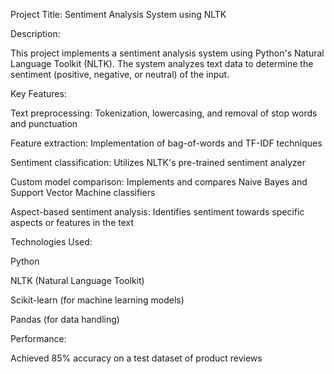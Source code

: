Project Title: Sentiment Analysis System using NLTK

Description:

This project implements a sentiment analysis system using Python's Natural Language Toolkit (NLTK). The system analyzes text data to determine the sentiment (positive, negative, or neutral) of the input.

Key Features:

Text preprocessing: Tokenization, lowercasing, and removal of stop words and punctuation

Feature extraction: Implementation of bag-of-words and TF-IDF techniques

Sentiment classification: Utilizes NLTK's pre-trained sentiment analyzer

Custom model comparison: Implements and compares Naive Bayes and Support Vector Machine classifiers

Aspect-based sentiment analysis: Identifies sentiment towards specific aspects or features in the text


Technologies Used:

Python

NLTK (Natural Language Toolkit)

Scikit-learn (for machine learning models)

Pandas (for data handling)


Performance:

Achieved 85% accuracy on a test dataset of product reviews
